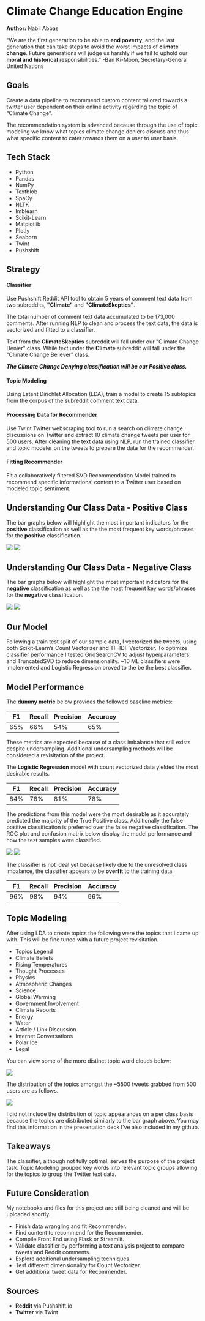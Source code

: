 # Climate Change Education Engine

**Author:** Nabil Abbas

“We are the first generation to be able to **end poverty**, and the last generation that can take steps to avoid the worst impacts of **climate change**.  Future generations will judge us harshly if we fail to uphold our **moral and historical** responsibilities.”   -Ban Ki-Moon, Secretary-General United Nations

## Goals

Create a data pipeline to recommend custom content tailored towards a twitter user dependent on their online activity regarding the topic of “Climate Change”.

The recommendation system is advanced because through the use of topic modeling we know what topics climate change deniers discuss and thus what specific content to cater towards them on a user to user basis.

## Tech Stack
- Python
- Pandas
- NumPy
- Textblob
- SpaCy
- NLTK
- Imblearn
- Scikit-Learn
- Matplotlib
- Plotly
- Seaborn
- Twint
- Pushshift


## Strategy

#### Classifier
Use Pushshift Reddit API tool to obtain 5 years of comment text data from two subreddits, **"Climate"** and **"ClimateSkeptics"**. 

The total number of comment text data accumulated to be 173,000 comments.  After running NLP to clean and process the text data, the data is vectorized and fitted to a classifier.

Text from the **ClimateSkeptics** subreddit will fall under our "Climate Change Denier" class.  While text under the **Climate** subreddit will fall under the "Climate Change Believer" class.

***The Climate Change Denying classification will be our Positive class.***

#### Topic Modeling
Using Latent Dirichlet Allocation (LDA), train a model to create 15 subtopics from the corpus of the subreddit comment text data.
#### Processing Data for Recommender
Use Twint Twitter webscraping tool to run a search on climate change discussions on Twitter and extract 10 climate change tweets per user for 500 users.  After cleaning the text data using NLP, run the trained classifier and topic modeler on the tweets to prepare the data for the recommender.

#### Fitting Recommender
Fit a collaboratively filtered SVD Recommendation Model trained to recommend specific informational content to a Twitter user based on modeled topic sentiment.

## Understanding Our Class Data - Positive Class 

The bar graphs below will highlight the most important indicators for the **positive** classification as well as the the most frequent key words/phrases for the **positive** classification.

![](/images/positive_feature.png) 
![](/images/denier_word_count.png) 

## Understanding Our Class Data - Negative Class 
The bar graphs below will highlight the most important indicators for the **negative** classification as well as the the most frequent key words/phrases for the **negative** classification.

![](/images/negative_feature.png) 
![](/images/climate_word_count.png) 

## Our Model
Following a train test split of our sample data, I vectorized the tweets, using both Scikit-Learn’s Count Vectorizer and TF-IDF Vectorizer.  To optimize classifier performance I tested GridSearchCV to adjust hyperparameters, and TruncatedSVD to reduce dimensionality. ~10 ML classifiers were implemented and Logistic Regression proved to the be the best classifier.

## Model Performance
The **dummy metric** below provides the followed baseline metrics:

| F1  | Recall  | Precision  |  Accuracy |
|-----|---------|------------|-----------|
| 65% | 66%     | 54%        | 65%       |

These metrics are expected because of a class imbalance that still exists despite undersampling.  Additional undersampling methods will be considered a revisitation of the project.

The **Logistic Regression** model with count vectorized data yielded the most desirable results.

| F1  | Recall  | Precision  |  Accuracy |
|-----|---------|------------|-----------|
| 84% | 78%     | 81%        | 78%       |

The predictions from this model were the most desirable as it accurately predicted the majority of the True Positive class. Additionally the false positive classification is preferred over the false negative classification.  The ROC plot and confusion matrix below display the model performance and how the test samples were classified.


![](/images/log_reg_confusion_matrix.png)
![](/images/ROC_AUC_LR.png)

The classifier is not ideal yet because likely due to the unresolved class imbalance, the classifier appears to be **overfit** to the training data.

| F1  | Recall  | Precision  |  Accuracy |
|-----|---------|------------|-----------|
| 96% | 98%     | 94%        | 96%       |

## Topic Modeling

After using LDA to create topics the following were the topics that I came up with.  This will be fine tuned with a future project revisitation.

- Topics Legend
- Climate Beliefs
- Rising Temperatures
- Thought Processes
- Physics
- Atmospheric Changes
- Science
- Global Warming 
- Government Involvement
- Climate Reports
- Energy
- Water
- Article / Link Discussion
- Internet Conversations
- Polar Ice
- Legal

You can view some of the more distinct topic word clouds below:

![](/images/word_clouds.png)

The distribution of the topics amongst the ~5500 tweets grabbed from 500 users are as follows.

![](/images/Tweet_topic_counts.png)

I did not include the distribution of topic appearances on a per class basis because the topics are distributed similarly to the bar graph above. You may find this information in the presentation deck I've also included in my github.


## Takeaways
The classifier, although not fully optimal, serves the purpose of the project task.  Topic Modeling grouped key words into relevant topic groups allowing for the topics to group the Twitter text data.
## Future Consideration

My notebooks and files for this project are still being cleaned and will be uploaded shortly.

- Finish data wrangling and fit Recommender.
- Find content to recommend for the Recommender.
- Compile Front End using Flask or Streamlit.
- Validate classifier by performing a text analysis project to compare tweets and Reddit comments.
- Explore additional undersampling techniques.
- Test different dimensionality for Count Vectorizer.
- Get additional tweet data for Recommender.

## Sources

- **Reddit** via Pushshift.io
- **Twitter** via Twint
